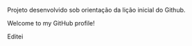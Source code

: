 Projeto desenvolvido sob orientação da lição inicial do Github.

Welcome to my GitHub profile!

Editei
